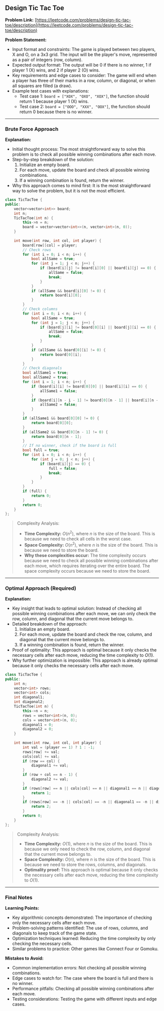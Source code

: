 ## Design Tic Tac Toe

**Problem Link:** [https://leetcode.com/problems/design-tic-tac-toe/description](https://leetcode.com/problems/design-tic-tac-toe/description)

**Problem Statement:**
- Input format and constraints: The game is played between two players, X and O, on a 3x3 grid. The input will be the player's move, represented as a pair of integers (row, column).
- Expected output format: The output will be 0 if there is no winner, 1 if player 1 (X) wins, and 2 if player 2 (O) wins.
- Key requirements and edge cases to consider: The game will end when a player has three of their marks in a row, column, or diagonal, or when all squares are filled (a draw).
- Example test cases with explanations:
  - Test case 1: `board = ["XOX", "OXO", "XOX"]`, the function should return 1 because player 1 (X) wins.
  - Test case 2: `board = ["OOO", "XXX", "OOX"]`, the function should return 0 because there is no winner.

---

### Brute Force Approach

**Explanation:**
- Initial thought process: The most straightforward way to solve this problem is to check all possible winning combinations after each move.
- Step-by-step breakdown of the solution:
  1. Initialize an empty board.
  2. For each move, update the board and check all possible winning combinations.
  3. If a winning combination is found, return the winner.
- Why this approach comes to mind first: It is the most straightforward way to solve the problem, but it is not the most efficient.

```cpp
class TicTacToe {
public:
    vector<vector<int>> board;
    int n;
    TicTacToe(int n) {
        this->n = n;
        board = vector<vector<int>>(n, vector<int>(n, 0));
    }
    
    int move(int row, int col, int player) {
        board[row][col] = player;
        // Check rows
        for (int i = 0; i < n; i++) {
            bool allSame = true;
            for (int j = 1; j < n; j++) {
                if (board[i][j] != board[i][0] || board[i][j] == 0) {
                    allSame = false;
                    break;
                }
            }
            if (allSame && board[i][0] != 0) {
                return board[i][0];
            }
        }
        // Check columns
        for (int i = 0; i < n; i++) {
            bool allSame = true;
            for (int j = 1; j < n; j++) {
                if (board[j][i] != board[0][i] || board[j][i] == 0) {
                    allSame = false;
                    break;
                }
            }
            if (allSame && board[0][i] != 0) {
                return board[0][i];
            }
        }
        // Check diagonals
        bool allSame1 = true;
        bool allSame2 = true;
        for (int i = 1; i < n; i++) {
            if (board[i][i] != board[0][0] || board[i][i] == 0) {
                allSame1 = false;
            }
            if (board[i][n - i - 1] != board[0][n - 1] || board[i][n - i - 1] == 0) {
                allSame2 = false;
            }
        }
        if (allSame1 && board[0][0] != 0) {
            return board[0][0];
        }
        if (allSame2 && board[0][n - 1] != 0) {
            return board[0][n - 1];
        }
        // If no winner, check if the board is full
        bool full = true;
        for (int i = 0; i < n; i++) {
            for (int j = 0; j < n; j++) {
                if (board[i][j] == 0) {
                    full = false;
                    break;
                }
            }
        }
        if (full) {
            return 0;
        }
        return 0;
    }
};
```

> Complexity Analysis:
> - **Time Complexity:** $O(n^2)$, where $n$ is the size of the board. This is because we need to check all cells in the worst case.
> - **Space Complexity:** $O(n^2)$, where $n$ is the size of the board. This is because we need to store the board.
> - **Why these complexities occur:** The time complexity occurs because we need to check all possible winning combinations after each move, which requires iterating over the entire board. The space complexity occurs because we need to store the board.

---

### Optimal Approach (Required)

**Explanation:**
- Key insight that leads to optimal solution: Instead of checking all possible winning combinations after each move, we can only check the row, column, and diagonal that the current move belongs to.
- Detailed breakdown of the approach:
  1. Initialize an empty board.
  2. For each move, update the board and check the row, column, and diagonal that the current move belongs to.
  3. If a winning combination is found, return the winner.
- Proof of optimality: This approach is optimal because it only checks the necessary cells after each move, reducing the time complexity to $O(1)$.
- Why further optimization is impossible: This approach is already optimal because it only checks the necessary cells after each move.

```cpp
class TicTacToe {
public:
    int n;
    vector<int> rows;
    vector<int> cols;
    int diagonal1;
    int diagonal2;
    TicTacToe(int n) {
        this->n = n;
        rows = vector<int>(n, 0);
        cols = vector<int>(n, 0);
        diagonal1 = 0;
        diagonal2 = 0;
    }
    
    int move(int row, int col, int player) {
        int val = (player == 1) ? 1 : -1;
        rows[row] += val;
        cols[col] += val;
        if (row == col) {
            diagonal1 += val;
        }
        if (row + col == n - 1) {
            diagonal2 += val;
        }
        if (rows[row] == n || cols[col] == n || diagonal1 == n || diagonal2 == n) {
            return 1;
        }
        if (rows[row] == -n || cols[col] == -n || diagonal1 == -n || diagonal2 == -n) {
            return 2;
        }
        return 0;
    }
};
```

> Complexity Analysis:
> - **Time Complexity:** $O(1)$, where $n$ is the size of the board. This is because we only need to check the row, column, and diagonal that the current move belongs to.
> - **Space Complexity:** $O(n)$, where $n$ is the size of the board. This is because we need to store the rows, columns, and diagonals.
> - **Optimality proof:** This approach is optimal because it only checks the necessary cells after each move, reducing the time complexity to $O(1)$.

---

### Final Notes

**Learning Points:**
- Key algorithmic concepts demonstrated: The importance of checking only the necessary cells after each move.
- Problem-solving patterns identified: The use of rows, columns, and diagonals to keep track of the game state.
- Optimization techniques learned: Reducing the time complexity by only checking the necessary cells.
- Similar problems to practice: Other games like Connect Four or Gomoku.

**Mistakes to Avoid:**
- Common implementation errors: Not checking all possible winning combinations.
- Edge cases to watch for: The case where the board is full and there is no winner.
- Performance pitfalls: Checking all possible winning combinations after each move.
- Testing considerations: Testing the game with different inputs and edge cases.